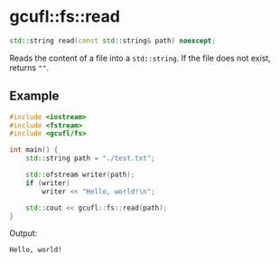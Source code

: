 # gcufl::fs::read
```cpp
std::string read(const std::string& path) noexcept;
```
Reads the content of a file into a `std::string`.
If the file does not exist, returns `""`.
## Example
```cpp
#include <iostream>
#include <fstream>
#include <gcufl/fs>

int main() {
	std::string path = "./test.txt";

	std::ofstream writer(path);
	if (writer)
		writer << "Hello, world!\n";

	std::cout << gcufl::fs::read(path);
}
```
Output:
```
Hello, world!
```
